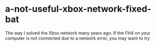 # a-not-useful-xbox-network-fixed-bat
The way I solved the Xbox network many years ago. If the FH4 on your computer is not connected due to a network error, you may want to try
